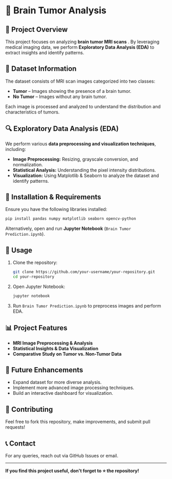 # 🧠 Brain Tumor Analysis 

## 📌 Project Overview
This project focuses on analyzing **brain tumor MRI scans** . By leveraging medical imaging data, we perform **Exploratory Data Analysis (EDA)** to extract insights and identify patterns.

## 📂 Dataset Information
The dataset consists of MRI scan images categorized into two classes:
- **Tumor** – Images showing the presence of a brain tumor.
- **No Tumor** – Images without any brain tumor.

Each image is processed and analyzed to understand the distribution and characteristics of tumors.

## 🔍 Exploratory Data Analysis (EDA)
We perform various **data preprocessing and visualization techniques**, including:
- **Image Preprocessing:** Resizing, grayscale conversion, and normalization.
- **Statistical Analysis:** Understanding the pixel intensity distributions.
- **Visualization:** Using Matplotlib & Seaborn to analyze the dataset and identify patterns.

## 🔧 Installation & Requirements
Ensure you have the following libraries installed:
```bash
pip install pandas numpy matplotlib seaborn opencv-python
```
Alternatively, open and run **Jupyter Notebook** (`Brain Tumor Prediction.ipynb`).

## 🚀 Usage
1. Clone the repository:
   ```bash
   git clone https://github.com/your-username/your-repository.git
   cd your-repository
   ```
2. Open Jupyter Notebook:
   ```bash
   jupyter notebook
   ```
3. Run `Brain Tumor Prediction.ipynb` to preprocess images and perform EDA.

## 📊 Project Features
- **MRI Image Preprocessing & Analysis**
- **Statistical Insights & Data Visualization**
- **Comparative Study on Tumor vs. Non-Tumor Data**

## 🔮 Future Enhancements
- Expand dataset for more diverse analysis.
- Implement more advanced image processing techniques.
- Build an interactive dashboard for visualization.

## 🤝 Contributing
Feel free to fork this repository, make improvements, and submit pull requests!

## 📞 Contact
For any queries, reach out via GitHub Issues or email.

---
**If you find this project useful, don't forget to ⭐ the repository!**

